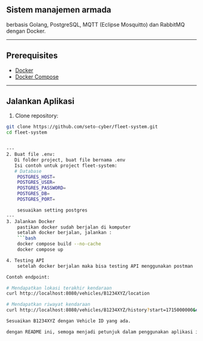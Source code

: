 ## Sistem manajemen armada  

berbasis Golang, PostgreSQL, MQTT (Eclipse Mosquitto)  dan RabbitMQ dengan Docker.

---

## Prerequisites

- [Docker](https://www.docker.com/get-started)
- [Docker Compose](https://docs.docker.com/compose/install/)

---

## Jalankan Aplikasi

1. Clone repository:

```bash
git clone https://github.com/seto-cyber/fleet-system.git
cd fleet-system


---
2. Buat file .env:
   Di folder project, buat file bernama .env
   Isi contoh untuk project fleet-system:
   # Database
    POSTGRES_HOST=
    POSTGRES_USER=
    POSTGRES_PASSWORD=
    POSTGRES_DB=
    POSTGRES_PORT=

    sesuaikan setting postgres
---
3. Jalankan Docker
    pastikan docker sudah berjalan di komputer
    setalah docker berjalan, jalankan :
    ```bash
    docker compose build --no-cache
    docker compose up

4. Testing API
    setelah docker berjalan maka bisa testing API menggunakan postman

Contoh endpoint:

# Mendapatkan lokasi terakhir kendaraan
curl http://localhost:8080/vehicles/B1234XYZ/location

# Mendapatkan riwayat kendaraan
curl http://localhost:8080/vehicles/B1234XYZ/history?start=1715000000&end=1715009999

Sesuaikan B1234XYZ dengan Vehicle ID yang ada.

dengan README ini, semoga menjadi petunjuk dalam penggunakan aplikasi ini.
